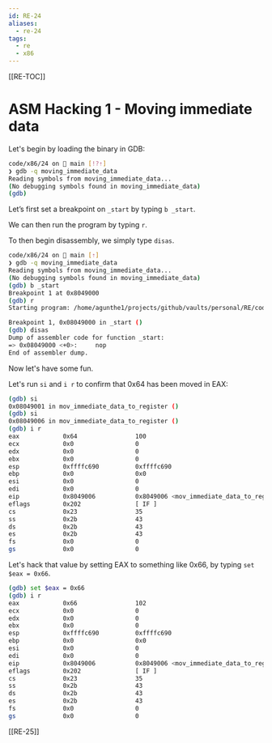 ```yaml
---
id: RE-24
aliases:
  - re-24
tags:
  - re
  - x86
---
```


[[RE-TOC]]

# ASM Hacking 1 - Moving immediate data

Let's begin by loading the binary in GDB:

```bash
code/x86/24 on  main [!?⇡]
❯ gdb -q moving_immediate_data
Reading symbols from moving_immediate_data...
(No debugging symbols found in moving_immediate_data)
(gdb)
```

Let’s first set a breakpoint on `_start` by typing `b _start`.

We can then run the program by typing `r`.

To then begin disassembly, we simply type `disas`.

```bash
code/x86/24 on  main [⇡]
❯ gdb -q moving_immediate_data
Reading symbols from moving_immediate_data...
(No debugging symbols found in moving_immediate_data)
(gdb) b _start
Breakpoint 1 at 0x8049000
(gdb) r
Starting program: /home/agunthe1/projects/github/vaults/personal/RE/code/x86/24/moving_immediate_data

Breakpoint 1, 0x08049000 in _start ()
(gdb) disas
Dump of assembler code for function _start:
=> 0x08049000 <+0>:     nop
End of assembler dump.
```

Now let's have some fun.

Let's run `si` and `i r` to confirm that 0x64 has been moved in EAX:

```bash
(gdb) si
0x08049001 in mov_immediate_data_to_register ()
(gdb) si
0x08049006 in mov_immediate_data_to_register ()
(gdb) i r
eax            0x64                100
ecx            0x0                 0
edx            0x0                 0
ebx            0x0                 0
esp            0xffffc690          0xffffc690
ebp            0x0                 0x0
esi            0x0                 0
edi            0x0                 0
eip            0x8049006           0x8049006 <mov_immediate_data_to_register+5>
eflags         0x202               [ IF ]
cs             0x23                35
ss             0x2b                43
ds             0x2b                43
es             0x2b                43
fs             0x0                 0
gs             0x0                 0
```

Let's hack that value by setting EAX to something like 0x66, by typing `set $eax = 0x66`.

```bash
(gdb) set $eax = 0x66
(gdb) i r
eax            0x66                102
ecx            0x0                 0
edx            0x0                 0
ebx            0x0                 0
esp            0xffffc690          0xffffc690
ebp            0x0                 0x0
esi            0x0                 0
edi            0x0                 0
eip            0x8049006           0x8049006 <mov_immediate_data_to_register+5>
eflags         0x202               [ IF ]
cs             0x23                35
ss             0x2b                43
ds             0x2b                43
es             0x2b                43
fs             0x0                 0
gs             0x0                 0
```

[[RE-25]]

